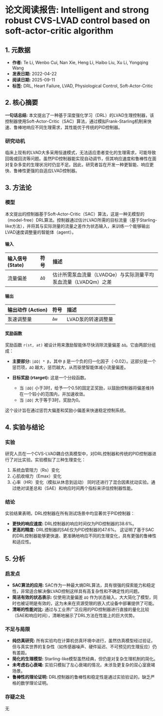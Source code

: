 # 论文阅读报告: Intelligent and strong robust CVS-LVAD control based on soft-actor-critic algorithm

## **1. 元数据**
- **作者:** Te Li, Wenbo Cui, Nan Xie, Heng Li, Haibo Liu, Xu Li, Yongqing Wang
- **发表日期:** 2022-04-22
- **阅读日期:** 2025-09-11
- **标签:** DRL, Heart Failure, LVAD, Physiological Control, Soft-Actor-Critic

## **2. 核心摘要**
**一句话总结:** 本文提出了一种基于深度强化学习（DRL）的LVAD生理控制器，该控制器使用Soft-Actor-Critic（SAC）算法，通过模拟Frank-Starling机制来快速、鲁棒地响应不同生理需求，其性能优于传统的PID控制器。

### 研究动机
临床上现有的LVAD大多采用恒速模式，无法适应患者变化的生理需求，可能导致回吸或回流等问题。虽然PID控制器能实现自动调节，但其响应速度和鲁棒性在面对复杂多变的生理状况时仍显不足。因此，研究者旨在开发一种更智能、响应更快、鲁棒性更强的自适应LVAD控制器。

## **3. 方法论**
### 模型
本文提出的控制器基于Soft-Actor-Critic（SAC）算法，这是一种无模型的（model-free）DRL算法。控制器通过估计LVAD所需的目标流量（基于Starling-like方法），并将其与实际测量的流量之差作为状态输入，来训练一个能够输出LVAD速度调整量的智能体（agent）。
#### 输入
| 输入信号 (State) | 符号 | 描述 |
| :--- | :--- | :--- |
| 流量偏差 | `ΔQ` | 估计所需泵血流量（LVADQe）与实际测量平均泵血流量（LVADQm）之差 |
#### 输出
| 输出动作 (Action) | 符号 | 描述 |
| :--- | :--- | :--- |
| 泵速调整量 | `Δω` | LVAD泵的转速调整量 |

#### 奖励函数
奖励函数 `r(st, at)` 被设计用来激励智能体尽快消除流量偏差 `ΔQ`。它由两部分组成：

- **主要部分:** `|ΔQ| * β`，其中 `β` 是一个负的归一化因子（-0.02）。这部分是一个惩罚项，`ΔQ` 越大，惩罚越大，从而驱使智能体减小流量偏差。

- **目标奖励 (rtarget):** 这是一个分段函数。
    - 当 `|ΔQ|` 小于3时，给予一个0.5的固定正奖励，以鼓励控制器将偏差维持在一个较小的范围内，并加速收敛。
    - 当 `|ΔQ|` 大于等于3时，奖励为0。

这个设计旨在通过惩罚大偏差和奖励小偏差来快速稳定控制系统。

## **4. 实验与结论**
### 实验
研究人员在一个CVS-LVAD耦合仿真模型中，对DRL控制器和传统的PID控制器进行了对比实验。实验模拟了三种生理变化：
1.  系统血管阻力（Rs）变化
2.  心肌收缩力（Emax）变化
3.  心率（HR）变化（模拟从休息到运动）
同时还进行了混合因素扰动实验。通过绝对误差总和（SAE）和响应时间两个指标来评估控制器性能。

### 结论
实验结果表明，DRL控制器在所有测试场景中均显著优于PID控制器：
- **更快的响应速度:** DRL控制器的响应时间仅为PID控制器的38.6%。
- **更高的精度:** DRL控制器的SAE仅为PID控制器的47.6%。
这证明了基于SAC的DRL控制器能够更快速、更准确地响应不同的生理变化，具有更强的鲁棒性和适应性。

## **5. 分析**
### 启发点
- **SAC算法的应用:** SAC作为一种最大熵DRL算法，具有很强的探索能力和稳定性，非常适合解决像LVAD控制这样具有高复杂性和不确定性的问题。
- **简洁有效的状态表示:** 仅使用流量偏差 `ΔQ` 作为状态输入，大大简化了模型，同时也被证明是有效的，这为未来在资源受限的嵌入式设备中部署提供了可能。
- **清晰的性能对比:** 通过与工业界广泛应用的PID控制器进行直接的量化比较（SAE和响应时间），清晰地展示了DRL方法在性能上的巨大优势。

### 不足与局限
- **纯仿真研究:** 所有实验均在计算机仿真环境中进行，虽然仿真模型经过验证，但与真实世界的复杂性（如传感器噪声、硬件延迟、不可预见的生理反应）仍有差距。
- **简化的生理模型:** Starling-like模型虽然经典，但仍是对复杂生理机制的简化。
- **未考虑右心衰竭:** 实验只模拟了左心衰竭的情况，未涉及更复杂的双心室衰竭场景。
- **鲁棒性的理论证明:** DRL控制器的鲁棒性和稳定性是通过实验验证的，缺乏严格的数学理论证明。

### 存疑之处
无
